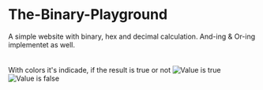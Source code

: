 # The-Binary-Playground
A simple website with binary, hex and decimal calculation.
And-ing & Or-ing implementet as well.
<br><br><br>
With colors it's indicade, if the result is true or not
![Value is true](hhttps://i.gyazo.com/2c8142bdfc508668c2fbe946a8303841.png?raw=true)
![Value is false](https://i.gyazo.com/cea6e0ee040c1fed6aa86f523b7ebcd8.png?raw=true)
